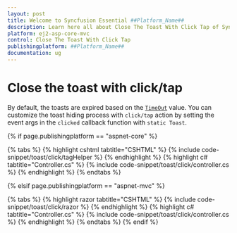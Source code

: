 ```yaml
---
layout: post
title: Welcome to Syncfusion Essential ##Platform_Name##
description: Learn here all about Close The Toast With Click Tap of Syncfusion Essential ##Platform_Name## widgets based on HTML5 and jQuery.
platform: ej2-asp-core-mvc
control: Close The Toast With Click Tap
publishingplatform: ##Platform_Name##
documentation: ug
---
```



# Close the toast with click/tap

By default, the toasts are expired based on the [`TimeOut`](https://help.syncfusion.com/cr/aspnetcore-js2/Syncfusion.EJ2.Notifications.Toast.html#Syncfusion_EJ2_Notifications_Toast_TimeOut) value. You can customize the toast hiding process with `click/tap` action by setting the event args in the `clicked` callback function with `static Toast`.

{% if page.publishingplatform == "aspnet-core" %}

{% tabs %}
{% highlight cshtml tabtitle="CSHTML" %}
{% include code-snippet/toast/click/tagHelper %}
{% endhighlight %}
{% highlight c# tabtitle="Controller.cs" %}
{% include code-snippet/toast/click/controller.cs %}
{% endhighlight %}
{% endtabs %}

{% elsif page.publishingplatform == "aspnet-mvc" %}

{% tabs %}
{% highlight razor tabtitle="CSHTML" %}
{% include code-snippet/toast/click/razor %}
{% endhighlight %}
{% highlight c# tabtitle="Controller.cs" %}
{% include code-snippet/toast/click/controller.cs %}
{% endhighlight %}
{% endtabs %}
{% endif %}

